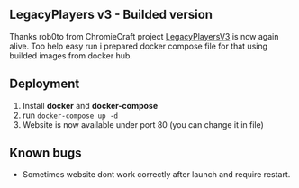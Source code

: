 ## LegacyPlayers v3 - Builded version
Thanks rob0to from ChromieCraft project [LegacyPlayersV3](https://github.com/tdymel/LegacyPlayersV3) is now again alive.
Too help easy run i prepared docker compose file for that using builded images from docker hub.

## Deployment
1. Install **docker** and **docker-compose**
2. run `docker-compose up -d`
3. Website is now available under port 80 (you can change it in file)

## Known bugs
- Sometimes website dont work correctly after launch and require restart. 